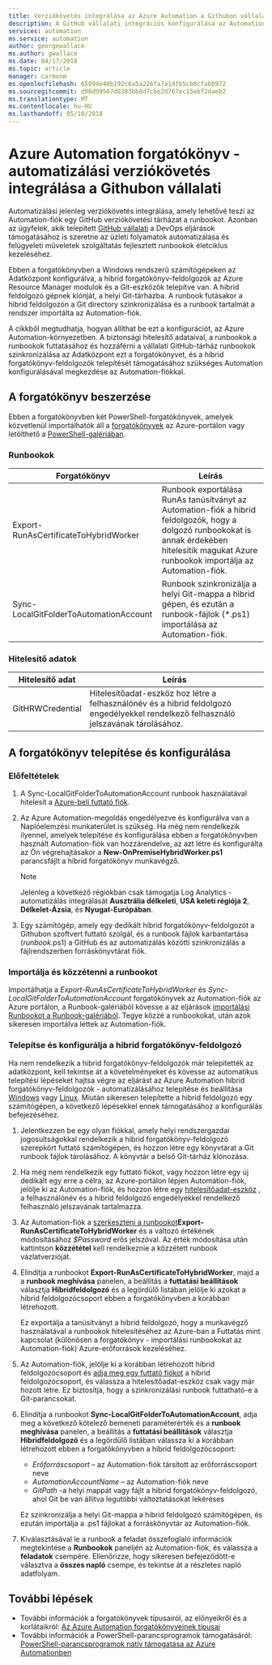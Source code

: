 ```yaml
---
title: Verziókövetés integrálása az Azure Automation a Githubon vállalati
description: A GitHub vállalati integrációs konfigurálása az Automation-forgatókönyv verziókövetési részleteit ismerteti.
services: automation
ms.service: automation
author: georgewallace
ms.author: gwallace
ms.date: 04/17/2018
ms.topic: article
manager: carmonm
ms.openlocfilehash: 65894e40b192c6a5a226fa7a1dfb5cb0cfabb972
ms.sourcegitcommit: d98d99567d0383bb8d7cbe2d767ec15ebf2daeb2
ms.translationtype: MT
ms.contentlocale: hu-HU
ms.lasthandoff: 05/10/2018
---
```

# <a name="azure-automation-scenario---automation-source-control-integration-with-github-enterprise"></a>Azure Automation forgatókönyv - automatizálási verziókövetés integrálása a Githubon vállalati

Automatizálási jelenleg verziókövetés integrálása, amely lehetővé teszi az Automation-fiók egy GitHub verziókövetési tárházat a runbookot. Azonban az ügyfelek, akik telepített [GitHub vállalati](https://enterprise.github.com/home) a DevOps eljárások támogatásához is szeretne az üzleti folyamatok automatizálása és felügyeleti műveletek szolgáltatás fejlesztett runbookok életciklus kezeléséhez.

Ebben a forgatókönyvben a Windows rendszerű számítógépeken az Adatközpont konfigurálva, a hibrid forgatókönyv-feldolgozók az Azure Resource Manager modulok és a Git-eszközök telepítve van. A hibrid feldolgozó gépnek klónját, a helyi Git-tárházba. A runbook futásakor a hibrid feldolgozón a Git directory szinkronizálása és a runbook tartalmát a rendszer importálta az Automation-fiók.

A cikkből megtudhatja, hogyan állíthat be ezt a konfigurációt, az Azure Automation-környezetben. A biztonsági hitelesítő adataival, a runbookok a runbookok futtatásához és hozzáférni a vállalati GitHub-tárház runbookok szinkronizálása az Adatközpont ezt a forgatókönyvet, és a hibrid forgatókönyv-feldolgozók telepítését támogatásához szükséges Automation konfigurálásával megkezdése az Automation-fiókkal.

## <a name="getting-the-scenario"></a>A forgatókönyv beszerzése

Ebben a forgatókönyvben két PowerShell-forgatókönyvek, amelyek közvetlenül importálhatók áll a [forgatókönyvek](automation-runbook-gallery.md) az Azure-portálon vagy letölthető a [PowerShell-galériában](https://www.powershellgallery.com).

### <a name="runbooks"></a>Runbookok

Forgatókönyv | Leírás|
--------|------------|
Export-RunAsCertificateToHybridWorker | Runbook exportálása RunAs tanúsítványt az Automation-fiók a hibrid feldolgozók, hogy a dolgozó runbookokat is annak érdekében hitelesítik magukat Azure runbookok importálja az Automation-fiók.|
Sync-LocalGitFolderToAutomationAccount | Runbook szinkronizálja a helyi Git-mappa a hibrid gépen, és ezután a runbook-fájlok (*.ps1) importálása az Automation-fiók.|

### <a name="credentials"></a>Hitelesítő adatok

Hitelesítő adat | Leírás|
-----------|------------|
GitHRWCredential | Hitelesítőadat-eszköz hoz létre a felhasználónév és a hibrid feldolgozó engedélyekkel rendelkező felhasználó jelszavának tárolásához.|

## <a name="installing-and-configuring-this-scenario"></a>A forgatókönyv telepítése és konfigurálása

### <a name="prerequisites"></a>Előfeltételek

1. A Sync-LocalGitFolderToAutomationAccount runbook használatával hitelesít a [Azure-beli futtató fiók](automation-sec-configure-azure-runas-account.md).

2. Az Azure Automation-megoldás engedélyezve és konfigurálva van a Naplóelemzési munkaterület is szükség. Ha még nem rendelkezik ilyennel, amelyek telepítése és konfigurálása ebben a forgatókönyvben használt Automation-fiók van hozzárendelve, az azt létre és konfigurálta az Ön végrehajtásakor a **New-OnPremiseHybridWorker.ps1** parancsfájlt a hibrid forgatókönyv munkavégző.

    > [!NOTE]
    > Jelenleg a következő régiókban csak támogatja Log Analytics - automatizálás integrálását **Ausztrália délkeleti**, **USA keleti régiója 2**, **Délkelet-Ázsia**, és  **Nyugat-Európában**.

3. Egy számítógép, amely egy dedikált hibrid forgatókönyv-feldolgozót a Githubon szoftvert futtató szolgál, és a runbook fájlok karbantartása (*runbook*.ps1) a GitHub és az automatizálás közötti szinkronizálás a fájlrendszerben forráskönyvtárat fiók.

### <a name="import-and-publish-the-runbooks"></a>Importálja és közzétenni a runbookot

Importálhatja a *Export-RunAsCertificateToHybridWorker* és *Sync-LocalGitFolderToAutomationAccount* forgatókönyvek az Automation-fiók az Azure portálon, a Runbook-galériából kövesse a az eljárások [importálási Runbookot a Runbook-galériából](automation-runbook-gallery.md#to-import-a-runbook-from-the-runbook-gallery-with-the-azure-portal). Tegye közzé a runbookokat, után azok sikeresen importálva lettek az Automation-fiók.

### <a name="deploy-and-configure-hybrid-runbook-worker"></a>Telepítse és konfigurálja a hibrid forgatókönyv-feldolgozó

Ha nem rendelkezik a hibrid forgatókönyv-feldolgozók már telepítették az adatközpont, kell tekintse át a követelményeket és kövesse az automatikus telepítési lépéseket hajtsa végre az eljárást az Azure Automation hibrid forgatókönyv-feldolgozók - automatizálásához telepítése és beállítása [Windows](automation-windows-hrw-install.md#automated-deployment) vagy [Linux](automation-linux-hrw-install.md#installing-linux-hybrid-runbook-worker). Miután sikeresen telepítette a hibrid feldolgozó egy számítógépen, a következő lépésekkel ennek támogatásához a konfigurálás befejezéséhez.

1. Jelentkezzen be egy olyan fiókkal, amely helyi rendszergazdai jogosultságokkal rendelkezik a hibrid forgatókönyv-feldolgozó szerepkört futtató számítógépen, és hozzon létre egy könyvtárat a Git runbook fájlok tárolásához. A könyvtár a belső Git-tárház klónozása.
1. Ha még nem rendelkezik egy futtató fiókot, vagy hozzon létre egy új dedikált egy erre a célra, az Azure-portálon lépjen Automation-fiók, jelölje ki az Automation-fiók, és hozzon létre egy [hitelesítőadat-eszköz](automation-credentials.md) , a felhasználónév és a hibrid feldolgozó engedélyekkel rendelkező felhasználó jelszavának tartalmazza.
1. Az Automation-fiók a [szerkeszteni a runbookot](automation-edit-textual-runbook.md)**Export-RunAsCertificateToHybridWorker** és a változó értékének módosításához *$Password* erős jelszóval.  Az érték módosítása után kattintson **közzététel** kell rendelkeznie a közzétett runbook vázlatverzióját.
1. Elindítja a runbookot **Export-RunAsCertificateToHybridWorker**, majd a a **runbook meghívása** panelen, a beállítás a **futtatási beállítások** választja  **Hibridfeldolgozó** és a legördülő listában jelölje ki azokat a hibrid feldolgozócsoport ebben a forgatókönyvben a korábban létrehozott.

    Ez exportálja a tanúsítványt a hibrid feldolgozó, hogy a munkavégző használatával a runbookok hitelesítéséhez az Azure-ban a Futtatás mint kapcsolat (különösen a forgatókönyv - importálási runbookokat az Automation-fiók) Azure-erőforrások kezeléséhez.

1. Az Automation-fiók, jelölje ki a korábban létrehozott hibrid feldolgozócsoport és [adja meg egy futtató fiókot](automation-hrw-run-runbooks.md#runas-account) a hibrid feldolgozócsoport, és válassza a hitelesítőadat-eszköz csak vagy már hozott létre. Ez biztosítja, hogy a szinkronizálási runbook futtatható-e a Git-parancsokat. 
1. Elindítja a runbookot **Sync-LocalGitFolderToAutomationAccount**, adja meg a következő kötelező bemeneti paraméterérték és a **runbook meghívása** panelen, a beállítás a **futtatási beállítások**  választja **Hibridfeldolgozó** és a legördülő listában válassza ki a korábban létrehozott ebben a forgatókönyvben a hibrid feldolgozócsoport:

   * *Erőforráscsoport* – az Automation-fiók társított az erőforráscsoport neve
   * *AutomationAccountName* – az Automation-fiók neve
   * *GitPath* -a helyi mappát vagy fájlt a hibrid forgatókönyv-feldolgozó, ahol Git be van állítva legutóbbi változtatásokat lekéréses

    Ez szinkronizálja a helyi Git-mappa a hibrid feldolgozó számítógépen, és ezután importálja a .ps1 fájlokat a forráskönyvtár az Automation-fiók.

1. Kiválasztásával le a runbook a feladat összefoglaló információk megtekintése a **Runbookok** paneljén az Automation-fiók, és válassza a **feladatok** csempére. Ellenőrizze, hogy sikeresen befejeződött-e választva a **összes napló** csempe, és tekintse át a részletes napló adatfolyam.

## <a name="next-steps"></a>További lépések

* További információk a forgatókönyvek típusairól, az előnyeikről és a korlátaikról: [Az Azure Automation forgatókönyveinek típusai](automation-runbook-types.md)
* További információk a PowerShell-parancsprogramok támogatásáról: [PowerShell-parancsprogramok natív támogatása az Azure Automationben](https://azure.microsoft.com/blog/announcing-powershell-script-support-azure-automation-2/)
